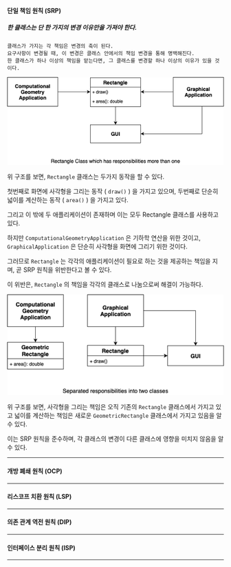 #### 단일 책임 원칙 (SRP)
##### 한 클래스는 단 한 가지의 변경 이유만을 가져야 한다. 

```
클래스가 가지는 각 책임은 변경의 축이 된다. 
요구사항이 변경될 때, 이 변경은 클래스 안에서의 책임 변경을 통해 명백해진다. 
한 클래스가 하나 이상의 책임을 맡는다면, 그 클래스를 변경할 하나 이상의 이유가 있을 것이다.
```

![the image for SRP](https://github.com/sangeui/SOLID-Principles/blob/master/Resources/Images/SRP1.png)

위 구조를 보면, `Rectangle` 클래스는 두가지 동작을 할 수 있다. 

첫번째로 화면에 사각형을 그리는 동작 ( `draw()` ) 을 가지고 있으며, 두번째로 단순히 넓이를 계산하는 동작 ( `area()` ) 을 가지고 있다. 

그리고 이 밖에 두 애플리케이션이 존재하며 이는 모두 Rectangle 클래스를 사용하고 있다. 

하지만 `ComputationalGeometryApplication` 은 기하학 연산을 위한 것이고, `GraphicalApplication` 은 단순히 사각형을 화면에 그리기 위한 것이다. 

그러므로 `Rectangle` 는 각각의 애플리케이션이 필요로 하는 것을 제공하는 책임을 지며, 곧 SRP 원칙을 위반한다고 볼 수 있다. 

이 위반은, `Rectangle` 의 책임을 각각의 클래스로 나눔으로써 해결이 가능하다. 

![the image for SRP](https://github.com/sangeui/SOLID-Principles/blob/master/Resources/Images/SRP2.png)

위 구조를 보면, 사각형을 그리는 책임은 오직 기존의 `Rectangle` 클래스에서 가지고 있고 넓이를 계산하는 책임은 새로운 `GeometricRectangle` 클래스에서 가지고 있음을 알 수 있다.

이는 SRP 원칙을 준수하며, 각 클래스의 변경이 다른 클래스에 영향을 미치지 않음을 알 수 있다. 

***
#### 개방 폐쇄 원칙 (OCP)
***
#### 리스코프 치환 원칙 (LSP)
***
#### 의존 관계 역전 원칙 (DIP)
***
#### 인터페이스 분리 원칙 (ISP)
***

